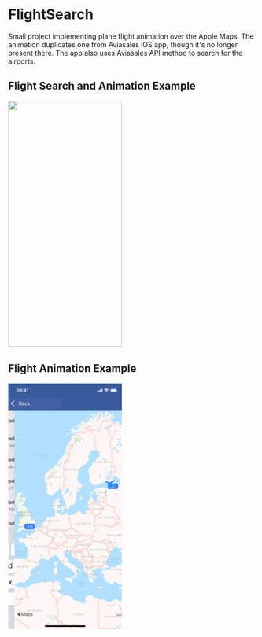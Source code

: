 # FlightSearch

Small project implementing plane flight animation over the Apple Maps. The animation duplicates one from Aviasales iOS app, though it's no longer present there. The app also uses Aviasales API method to search for the airports.

## Flight Search and Animation Example

<img src="/.examples/search-preview.gif" width="231" height="500">

## Flight Animation Example

<img src="/.examples/flight-preview.gif" width="231" height="500">
